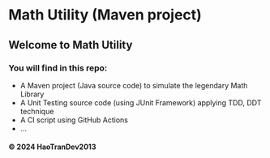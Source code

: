 # Math Utility (Maven project)
## Welcome to Math Utility
### You will find in this repo:
* A Maven project (Java source code) to simulate the legendary Math Library
* A Unit Testing source code (using JUnit Framework) applying TDD, DDT technique
* A CI script using GitHub Actions
* ...

#### &#169; 2024 HaoTranDev2013